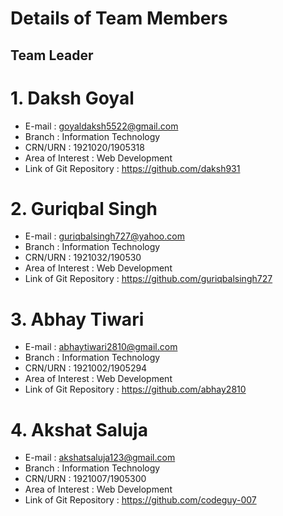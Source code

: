  # Details of Team Members 
 
 ## Team Leader
 
# 1.  Daksh Goyal
- E-mail : goyaldaksh5522@gmail.com
- Branch : Information Technology
- CRN/URN : 1921020/1905318
- Area of Interest : Web Development 
- Link of Git Repository : https://github.com/daksh931

# 2. Guriqbal Singh
- E-mail : guriqbalsingh727@yahoo.com
- Branch : Information Technology
- CRN/URN : 1921032/190530
- Area of Interest : Web Development
- Link of Git Repository : https://github.com/guriqbalsingh727

# 3. Abhay Tiwari
- E-mail : abhaytiwari2810@gmail.com
- Branch : Information Technology
- CRN/URN : 1921002/1905294
- Area of Interest : Web Development
- Link of Git Repository : https://github.com/abhay2810

# 4. Akshat Saluja
- E-mail : akshatsaluja123@gmail.com
- Branch : Information Technology
- CRN/URN : 1921007/1905300
- Area of Interest : Web Development
- Link of Git Repository : https://github.com/codeguy-007
